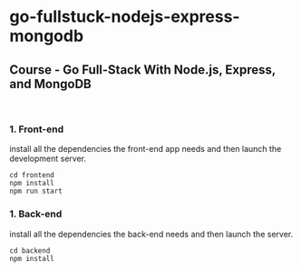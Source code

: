 # go-fullstuck-nodejs-express-mongodb
## Course - Go Full-Stack With Node.js, Express, and MongoDB
<br />

### 1. Front-end

install all the dependencies the front-end app needs and then launch the development server.
```
cd frontend
npm install
npm run start
```

### 1. Back-end

install all the dependencies the back-end needs and then launch the server.
```
cd backend
npm install

```

